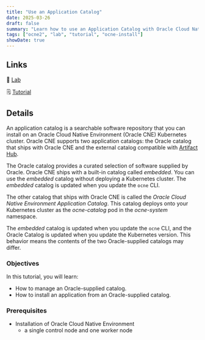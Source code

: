 ```yaml
---
title: "Use an Application Catalog"
date: 2025-03-26
draft: false
summary: "Learn how to use an Application Catalog with Oracle Cloud Native Environment."
tags: ["ocne2", "lab", "tutorial", "ocne-install"]
showDate: true
---
```


## Links

:crescent_moon: [Lab](https://luna.oracle.com/lab/4586873a-3df6-4457-ae53-7f1774f977f9)

:spiral_notepad: [Tutorial](https://docs.oracle.com/en/learn/ocne2-catalog)

## Details

An application catalog is a searchable software repository that you can install on an Oracle Cloud Native Environment (Oracle CNE) Kubernetes cluster. Oracle CNE supports two application catalogs: the Oracle catalog that ships with Oracle CNE and the external catalog compatible with [Artifact Hub](https://artifacthub.io/).

The Oracle catalog provides a curated selection of software supplied by Oracle. Oracle CNE ships with a built-in catalog called *embedded*. You can use the *embedded* catalog without deploying a Kubernetes cluster. The *embedded* catalog is updated when you update the `ocne` CLI.

The other catalog that ships with Oracle CNE is called the *Oracle Cloud Native Environment Application Catalog*. This catalog deploys onto your Kubernetes cluster as the *ocne-catalog* pod in the *ocne-system* namespace.

The *embedded* catalog is updated when you update the `ocne` CLI, and the Oracle Catalog is updated when you update the Kubernetes version. This behavior means the contents of the two Oracle-supplied catalogs may differ.

### Objectives

In this tutorial, you will learn:

- How to manage an Oracle-supplied catalog.
- How to install an application from an Oracle-supplied catalog.

### Prerequisites

- Installation of Oracle Cloud Native Environment
  - a single control node and one worker node
